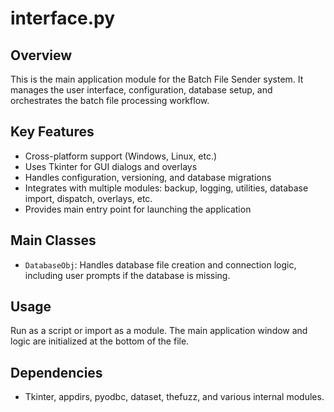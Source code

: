 # interface.py

## Overview
This is the main application module for the Batch File Sender system. It manages the user interface, configuration, database setup, and orchestrates the batch file processing workflow.

## Key Features
- Cross-platform support (Windows, Linux, etc.)
- Uses Tkinter for GUI dialogs and overlays
- Handles configuration, versioning, and database migrations
- Integrates with multiple modules: backup, logging, utilities, database import, dispatch, overlays, etc.
- Provides main entry point for launching the application

## Main Classes
- `DatabaseObj`: Handles database file creation and connection logic, including user prompts if the database is missing.

## Usage
Run as a script or import as a module. The main application window and logic are initialized at the bottom of the file.

## Dependencies
- Tkinter, appdirs, pyodbc, dataset, thefuzz, and various internal modules.

